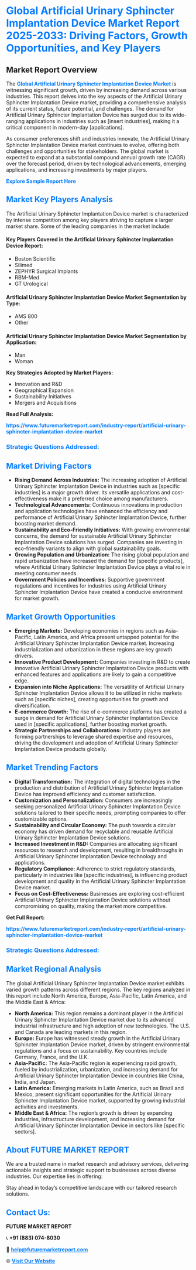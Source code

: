 <h1 style="color: #007BFF;">Global Artificial Urinary Sphincter Implantation Device Market Report 2025-2033: Driving Factors, Growth Opportunities, and Key Players</h1>

<section id="overview">
<h2>Market Report Overview</h2>
<p>The <a href="https://www.futuremarketreport.com/industry-report/artificial-urinary-sphincter-implantation-device-market" style="color: #007BFF; text-decoration: none;"><strong>Global Artificial Urinary Sphincter Implantation Device Market</strong></a> is witnessing significant growth, driven by increasing demand across various industries. This report delves into the key aspects of the Artificial Urinary Sphincter Implantation Device market, providing a comprehensive analysis of its current status, future potential, and challenges. The demand for Artificial Urinary Sphincter Implantation Device has surged due to its wide-ranging applications in industries such as [insert industries], making it a critical component in modern-day [applications].</p>
<p>As consumer preferences shift and industries innovate, the Artificial Urinary Sphincter Implantation Device market continues to evolve, offering both challenges and opportunities for stakeholders. The global market is expected to expand at a substantial compound annual growth rate (CAGR) over the forecast period, driven by technological advancements, emerging applications, and increasing investments by major players.</p>
</section>

<section id="overview">
<p><a href="https://www.futuremarketreport.com/request-sample/reportId=80257" style="color: #007BFF; text-decoration: none;"><strong>Explore Sample Report Here</strong></a></p>
</section>

<section id="key-players">
<h2 style="color: #007BFF;">Market Key Players Analysis</h2>
<p>The Artificial Urinary Sphincter Implantation Device market is characterized by intense competition among key players striving to capture a larger market share. Some of the leading companies in the market include:</p>
<h4>Key Players Covered in the Artificial Urinary Sphincter Implantation Device Report:</h4>
<ul><li>Boston Scientific</li><li>Silimed</li><li>ZEPHYR Surgical Implants</li><li>RBM-Med</li><li>GT Urological</li></ul>
<h4>Artificial Urinary Sphincter Implantation Device Market Segmentation by Type:</h4>
<ul><li>AMS 800</li><li>Other</li></ul>

<h4>Artificial Urinary Sphincter Implantation Device Market Segmentation by Application:</h4>
<ul><li>Man</li><li>Woman</li></ul>
<p><strong>Key Strategies Adopted by Market Players:</strong></p>
<ul>
<li>Innovation and R&D</li>
<li>Geographical Expansion</li>
<li>Sustainability Initiatives</li>
<li>Mergers and Acquisitions</li>
</ul>
</section>

<section>
<p><strong>Read Full Analysis: </strong></p><a href="https://www.futuremarketreport.com/industry-report/artificial-urinary-sphincter-implantation-device-market" style="color: #007BFF; text-decoration: none;"><strong>https://www.futuremarketreport.com/industry-report/artificial-urinary-sphincter-implantation-device-market</strong></a>
<h3 style="color: #007BFF;">Strategic Questions Addressed:</h3>
</section>

<section id="driving-factors">
<h2 style="color: #007BFF;">Market Driving Factors</h2>
<ul>
<li><strong>Rising Demand Across Industries:</strong> The increasing adoption of Artificial Urinary Sphincter Implantation Device in industries such as [specific industries] is a major growth driver. Its versatile applications and cost-effectiveness make it a preferred choice among manufacturers.</li>
<li><strong>Technological Advancements:</strong> Continuous innovations in production and application technologies have enhanced the efficiency and performance of Artificial Urinary Sphincter Implantation Device, further boosting market demand.</li>
<li><strong>Sustainability and Eco-Friendly Initiatives:</strong> With growing environmental concerns, the demand for sustainable Artificial Urinary Sphincter Implantation Device solutions has surged. Companies are investing in eco-friendly variants to align with global sustainability goals.</li>
<li><strong>Growing Population and Urbanization:</strong> The rising global population and rapid urbanization have increased the demand for [specific products], where Artificial Urinary Sphincter Implantation Device plays a vital role in meeting consumer needs.</li>
<li><strong>Government Policies and Incentives:</strong> Supportive government regulations and incentives for industries using Artificial Urinary Sphincter Implantation Device have created a conducive environment for market growth.</li>
</ul>
</section>

<section id="growth-opportunities">
<h2 style="color: #007BFF;">Market Growth Opportunities</h2>
<ul>
<li><strong>Emerging Markets:</strong> Developing economies in regions such as Asia-Pacific, Latin America, and Africa present untapped potential for the Artificial Urinary Sphincter Implantation Device market. Increasing industrialization and urbanization in these regions are key growth drivers.</li>
<li><strong>Innovative Product Development:</strong> Companies investing in R&D to create innovative Artificial Urinary Sphincter Implantation Device products with enhanced features and applications are likely to gain a competitive edge.</li>
<li><strong>Expansion into Niche Applications:</strong> The versatility of Artificial Urinary Sphincter Implantation Device allows it to be utilized in niche markets such as [specific niches], creating opportunities for growth and diversification.</li>
<li><strong>E-commerce Growth:</strong> The rise of e-commerce platforms has created a surge in demand for Artificial Urinary Sphincter Implantation Device used in [specific applications], further boosting market growth.</li>
<li><strong>Strategic Partnerships and Collaborations:</strong> Industry players are forming partnerships to leverage shared expertise and resources, driving the development and adoption of Artificial Urinary Sphincter Implantation Device products globally.</li>
</ul>
</section>

<section id="trending-factors">
<h2 style="color: #007BFF;">Market Trending Factors</h2>
<ul>
<li><strong>Digital Transformation:</strong> The integration of digital technologies in the production and distribution of Artificial Urinary Sphincter Implantation Device has improved efficiency and customer satisfaction.</li>
<li><strong>Customization and Personalization:</strong> Consumers are increasingly seeking personalized Artificial Urinary Sphincter Implantation Device solutions tailored to their specific needs, prompting companies to offer customizable options.</li>
<li><strong>Sustainability and Circular Economy:</strong> The push towards a circular economy has driven demand for recyclable and reusable Artificial Urinary Sphincter Implantation Device solutions.</li>
<li><strong>Increased Investment in R&D:</strong> Companies are allocating significant resources to research and development, resulting in breakthroughs in Artificial Urinary Sphincter Implantation Device technology and applications.</li>
<li><strong>Regulatory Compliance:</strong> Adherence to strict regulatory standards, particularly in industries like [specific industries], is influencing product development and quality in the Artificial Urinary Sphincter Implantation Device market.</li>
<li><strong>Focus on Cost-Effectiveness:</strong> Businesses are exploring cost-efficient Artificial Urinary Sphincter Implantation Device solutions without compromising on quality, making the market more competitive.</li>
</ul>
</section>

<section>
<p><strong>Get Full Report: </strong></p><a href="https://www.futuremarketreport.com/industry-report/artificial-urinary-sphincter-implantation-device-market" style="color: #007BFF; text-decoration: none;"><strong>https://www.futuremarketreport.com/industry-report/artificial-urinary-sphincter-implantation-device-market</strong></a>
<h3 style="color: #007BFF;">Strategic Questions Addressed:</h3>
</section>


<section id="regional-analysis">
<h2 style="color: #007BFF;">Market Regional Analysis</h2>
<p>The global Artificial Urinary Sphincter Implantation Device market exhibits varied growth patterns across different regions. The key regions analyzed in this report include North America, Europe, Asia-Pacific, Latin America, and the Middle East & Africa:</p>
<ul>
<li><strong>North America:</strong> This region remains a dominant player in the Artificial Urinary Sphincter Implantation Device market due to its advanced industrial infrastructure and high adoption of new technologies. The U.S. and Canada are leading markets in this region.</li>
<li><strong>Europe:</strong> Europe has witnessed steady growth in the Artificial Urinary Sphincter Implantation Device market, driven by stringent environmental regulations and a focus on sustainability. Key countries include Germany, France, and the U.K.</li>
<li><strong>Asia-Pacific:</strong> The Asia-Pacific region is experiencing rapid growth, fueled by industrialization, urbanization, and increasing demand for Artificial Urinary Sphincter Implantation Device in countries like China, India, and Japan.</li>
<li><strong>Latin America:</strong> Emerging markets in Latin America, such as Brazil and Mexico, present significant opportunities for the Artificial Urinary Sphincter Implantation Device market, supported by growing industrial activities and investments.</li>
<li><strong>Middle East & Africa:</strong> The region’s growth is driven by expanding industries, infrastructure development, and increasing demand for Artificial Urinary Sphincter Implantation Device in sectors like [specific sectors].</li>
</ul>
</section>

<footer>
<h2 style="color: #007BFF;">About FUTURE MARKET REPORT</h2>
<p>We are a trusted name in market research and advisory services, delivering actionable insights and strategic support to businesses across diverse industries. Our expertise lies in offering:</p>

<p>Stay ahead in today’s competitive landscape with our tailored research solutions.</p>

<h2 style="color: #007BFF;">Contact Us:</h2>
<p><strong>FUTURE MARKET REPORT</strong></p>
<p>📞 <strong>+91 (883) 074-8030</strong></p>
<p>📧 <strong><a href="mailto:help@futuremarketreport.com" style="color: #007BFF;">help@futuremarketreport.com</a></strong></p>
<p>🌐 <strong><a href="https://www.futuremarketreport.com/" style="color: #007BFF;">Visit Our Website</a></strong></p>
</footer>